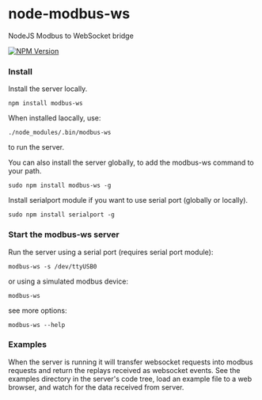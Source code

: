 # node-modbus-ws
NodeJS Modbus to WebSocket bridge

[![NPM Version](https://img.shields.io/npm/v/gm.svg?style=flat)](https://www.npmjs.com/package/modbus-ws)

### Install
Install the server locally.
```
npm install modbus-ws
```
When installed laocally, use:
```
./node_modules/.bin/modbus-ws
```
to run the server.

You can also install the server globally, to add the modbus-ws command to your path.
```
sudo npm install modbus-ws -g
```

Install serialport module if you want to use serial port (globally or locally).
```
sudo npm install serialport -g
```

### Start the modbus-ws server

Run the server using a serial port (requires serial port module):
```
modbus-ws -s /dev/ttyUSB0
```
or using a simulated modbus device:
```
modbus-ws
```
see more options:
```
modbus-ws --help
```

### Examples

When the server is running it will transfer websocket requests into modbus requests and return the replays received as websocket events.
See the examples directory in the server's code tree, load an example file to a web browser, and watch for the data received from server.
